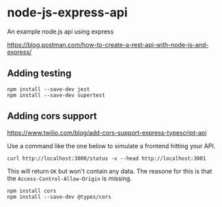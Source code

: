 # node-js-express-api
An example node.js api using express

https://blog.postman.com/how-to-create-a-rest-api-with-node-js-and-express/

## Adding testing



```
npm install --save-dev jest
npm install --save-dev supertest
```

## Adding cors support

https://www.twilio.com/blog/add-cors-support-express-typescript-api

Use a command like the one below to simulate a frontend hitting your API. 

```
curl http://localhost:3000/status -v --head http://localhost:3001
```

This will return `OK` but won't contain any data. The reasone for this is that the `Access-Control-Allow-Origin` is missing.


```
npm install cors
npm install --save-dev @types/cors
```

